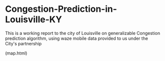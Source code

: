 # Congestion-Prediction-in-Louisville-KY
This is a working report to the city of Louisville on generalizable Congestion prediction algorithm, using waze mobile data provided to us under the City's partnership 


(map.html)
